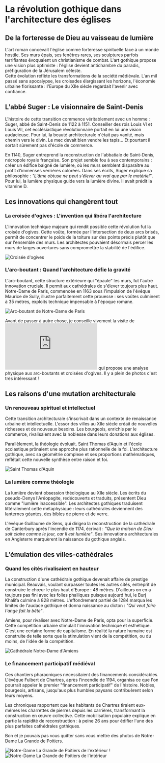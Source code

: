 # La révolution gothique dans l'architecture des églises

## De la forteresse de Dieu au vaisseau de lumière

L'art roman concevait l'église comme forteresse spirituelle face à un monde hostile.
Ses murs épais, ses fenêtres rares, ses sculptures parfois terrifiantes évoquaient un christianisme de combat.
L'art gothique propose une vision plus optimiste : l'église devient antichambre du paradis, préfiguration de la Jérusalem céleste. <br>
Cette évolution reflète les transformations de la société médiévale.
L'an mil passé sans apocalypse, les croisades élargissant les horizons, l'économie urbaine florissante : l'Europe du XIIe siècle regardait l'avenir avec confiance.

## L'abbé Suger : Le visionnaire de Saint-Denis

L'histoire de cette transition commence véritablement avec un homme : Suger, abbé de Saint-Denis de 1122 à 1151.
Conseiller des rois Louis VI et Louis VII, cet ecclésiastique révolutionnaire portait en lui une vision audacieuse. Pour lui, la beauté architecturale n'était pas vanité, mais chemin vers le divin.
Le mec devait bien vendre les tapis... Et pourtant il sortait sûrement pas d'école de commerce.

En 1140, Suger entreprend la reconstruction de l'abbatiale de Saint-Denis, nécropole royale française.
Son projet semble fou à ses contemporains : créer un édifice baigné de lumière, où les murs semblent disparaître au profit d'immenses verrières colorées.
Dans ses écrits, Suger explique sa philosophie : *"L'âme obtuse ne peut s'élever au vrai que par le matériel"*. Pour lui, la lumière physique guide vers la lumière divine. Il avait prédit la vitamine D.

## Les innovations qui changèrent tout

### La croisée d'ogives : L'invention qui libéra l'architecture

L'innovation technique majeure qui rendit possible cette révolution fut la croisée d'ogives.
Cette voûte, formée par l'intersection de deux arcs brisés, permit de concentrer le poids de la toiture sur des points précis plutôt que sur l'ensemble des murs.
Les architectes pouvaient désormais percer les murs de larges ouvertures sans compromettre la stabilité de l'édifice.

![Croisée d'ogives](/articles/art/images/EGLISES_croiseedogives.jpg)

### L'arc-boutant : Quand l'architecture défie la gravité

L'arc-boutant, cette structure extérieure qui "épaule" les murs, fut l'autre innovation cruciale.
Il permit aux cathédrales de s'élever toujours plus haut.
Notre-Dame de Paris, commencée en 1163 sous l'impulsion de l'évêque Maurice de Sully, illustre parfaitement cette prouesse : ses voûtes culminent à 35 mètres, exploits technique impensable à l'époque romane.

![Arc-boutant de Notre-Dame de Paris](/articles/art/images/EGLISES_arcboutantnotredameparis.jpg)

Avant de passer à autre chose, je conseille vivement la visite de ![ce site](http://philippe.delmas3.free.fr/html/5.html) qui propose une analyse physique aux arc-boutants et croisées d'ogives.
Il y a plein de photos c'est très intéressant !

## Les raisons d'une mutation architecturale

### Un renouveau spirituel et intellectuel

Cette transition architecturale s'inscrivait dans un contexte de renaissance urbaine et intellectuelle.
L'essor des villes au XIIe siècle créait de nouvelles richesses et de nouveaux besoins.
Les bourgeois, enrichis par le commerce, rivalisaient avec la noblesse dans leurs donations aux églises.

Parallèlement, la théologie évoluait. Saint Thomas d'Aquin et l'école scolastique prônaient une approche plus rationnelle de la foi.
L'architecture gothique, avec sa géométrie complexe et ses proportions mathématiques, reflétait cette nouvelle synthèse entre raison et foi.

![Saint Thomas d'Aquin](/articles/art/images/EGLISES_stthomasdaquin.jpg)

### La lumière comme théologie

La lumière devient obsession théologique au XIIe siècle. Les écrits du pseudo-Denys l'Aréopagite, redécouverts et traduits, présentent Dieu comme "lumière inaccessible".
Les architectes gothiques traduisent littéralement cette métaphysique : leurs cathédrales deviennent des lanternes géantes, des bibles de pierre et de verre.

L'évêque Guillaume de Sens, qui dirigea la reconstruction de la cathédrale de Canterbury après l'incendie de 1174, écrivait : *"Que la maison de Dieu soit claire comme le jour, car Il est lumière"*.
Ses innovations architecturales en Angleterre marquèrent la naissance du gothique anglais.

## L'émulation des villes-cathédrales

### Quand les cités rivalisaient en hauteur

La construction d'une cathédrale gothique devenait affaire de prestige municipal.
Beauvais, voulant surpasser toutes les autres cités, entreprit de construire le chœur le plus haut d'Europe : 48 mètres.
D'ailleurs on en a toujours pas fini avec les folies phalliques puisque aujourd'hui, le Burj Khalifa culmine à 828 mètres.
L'effondrement partiel de 1284 marqua les limites de l'audace gothique et donna naissance au dicton : *"Qui veut faire l'ange fait la bête"*.

Amiens, pour rivaliser avec Notre-Dame de Paris, opta pour la superficie. Cette compétition urbaine stimulait l'innovation technique et esthétique.
C'est une certaine forme de capitalisme. En réalité la nature humaine est construite de telle sorte que la stimulation vient de la compétition, ou du moins, de l'idée de la compétition.

![Cathédrale Notre-Dame d'Amiens](/articles/art/images/EGLISES_cathedraledamiens.png)

### Le financement participatif médiéval

Ces chantiers pharaoniques nécessitaient des financements considérables. L'évêque Fulbert de Chartres, après l'incendie de 1194, organisa ce que l'on pourrait appeler le premier "financement participatif" de l'histoire.
Nobles, bourgeois, artisans, jusqu'aux plus humbles paysans contribuèrent selon leurs moyens.

Les chroniques rapportent que les habitants de Chartres tiraient eux-mêmes les charrettes de pierres depuis les carrières, transformant la construction en œuvre collective.
Cette mobilisation populaire explique en partie la rapidité de reconstruction : à peine 26 ans pour édifier l'une des plus parfaites cathédrales gothiques.

Bon et je pouvais pas vous quitter sans vous mettre des photos de Notre-Dame La Grande de Poitiers.

![Notre-Dame La Grande de Poitiers de l'extérieur](/articles/art/images/EGLISES_notredamelagrandepoitiersexterieur.jpg) !![Notre-Dame La Grande de Poitiers de l'intérieur](/articles/art/images/EGLISES_notredamelagrandepoitiersinterieur.jpg)
